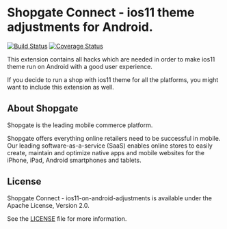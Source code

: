 # Shopgate Connect - ios11 theme adjustments for Android.

[![Build Status](https://travis-ci.org/shopgate/ext-ios11-on-android-adjustments.svg?branch=master)](https://travis-ci.org/shopgate/ext-ios11-on-android-adjustments)
[![Coverage Status](https://coveralls.io/repos/github/shopgate/ext-ios11-on-android-adjustments/badge.svg?branch=master)](https://coveralls.io/github/shopgate/ext-ios11-on-android-adjustments?branch=master)

This extension contains all hacks which are needed in order to make ios11 theme run on Android with a good user experience.

If you decide to run a shop with ios11 theme for all the platforms, you might want to include this extension as well.

## About Shopgate

Shopgate is the leading mobile commerce platform.

Shopgate offers everything online retailers need to be successful in mobile. Our leading
software-as-a-service (SaaS) enables online stores to easily create, maintain and optimize native
apps and mobile websites for the iPhone, iPad, Android smartphones and tablets.

## License

Shopgate Connect - ios11-on-android-adjustments is available under the Apache License, Version 2.0.

See the [LICENSE](./LICENSE) file for more information.
